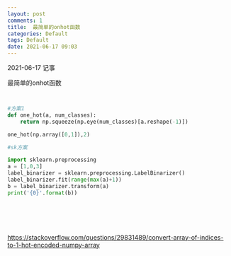 ```yaml
---
layout: post
comments: 1
title:  最简单的onhot函数
categories: Default
tags: Default
date: 2021-06-17 09:03
---
```


 2021-06-17 记事


最简单的onhot函数

```python


#方案1
def one_hot(a, num_classes):
    return np.squeeze(np.eye(num_classes)[a.reshape(-1)])

one_hot(np.array([0,1]),2)

#sk方案

import sklearn.preprocessing
a = [1,0,3]
label_binarizer = sklearn.preprocessing.LabelBinarizer()
label_binarizer.fit(range(max(a)+1))
b = label_binarizer.transform(a)
print('{0}'.format(b))







```
https://stackoverflow.com/questions/29831489/convert-array-of-indices-to-1-hot-encoded-numpy-array